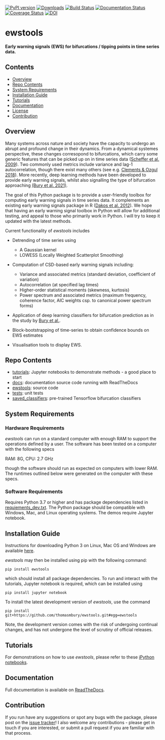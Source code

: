 [![PyPI version](https://badge.fury.io/py/ewstools.svg)](https://badge.fury.io/py/ewstools)
[![Downloads](https://pepy.tech/badge/ewstools)](https://pepy.tech/project/ewstools)
[![Build Status](https://travis-ci.com/ThomasMBury/ewstools.svg?branch=master)](https://travis-ci.com/ThomasMBury/ewstools)
[![Documentation Status](https://readthedocs.org/projects/ewstools/badge/?version=latest)](https://ewstools.readthedocs.io/en/latest/?badge=latest)
[![Coverage Status](https://coveralls.io/repos/github/ThomasMBury/ewstools/badge.svg?branch=master&service=github)](https://coveralls.io/github/ThomasMBury/ewstools?branch=master&service=github)
[![DOI](https://zenodo.org/badge/DOI/10.5281/zenodo.3497512.svg)](https://doi.org/10.5281/zenodo.3497512)


# ewstools
**Early warning signals (EWS) for bifurcations / tipping points in time series data.**

## Contents

- [Overview](#overview)
- [Repo Contents](#repo-contents)
- [System Requirements](#system-requirements)
- [Installation Guide](#installation-guide)
- [Tutorials](#tutorials)
- [Documentation](#documentation)
- [License](./LICENSE)
- [Contribution](#contribution)


## Overview

Many systems across nature and society have the capacity to undergo an abrupt and profound change in their dynamics. From a dynamical systemes perspective, these changes corresopond to bifurcations, which carry some generic features that can be picked up on in time series data ([Scheffer et al. 2009](https://www.nature.com/articles/nature08227)). Two commonly used metrics include variance and lag-1 autocorrelation, though there exist many others (see e.g. [Clements & Ozgul 2018](https://onlinelibrary.wiley.com/doi/full/10.1111/ele.12948)). More recently, deep learning methods have been developed to provide early warning signals, whilst also signalling the type of bifurcation approaching [(Bury et al. 2021)](https://www.pnas.org/doi/10.1073/pnas.2106140118).

The goal of this Python package is to provide a user-friendly toolbox for computing early warning signals in time series data. It complements an existing early warning signals package in R ([Dakos et al. 2012](https://journals.plos.org/plosone/article?id=10.1371/journal.pone.0041010)). We hope that having an early warning signal toolbox in Python will allow for additional testing, and appeal to those who primarily work in Python. I will try to keep it updated with the latest methods.

Current functionality of *ewstools* includes

  - Detrending of time series using
    - A Gaussian kernel
    - LOWESS (Locally Weighted Scatterplot Smoothing)

  - Computation of CSD-based early warning signals including:
    - Variance and associated metrics (standard deviation, coefficient of variation)
    - Autocorrelation (at specified lag times)
    - Higher-order statistical moments (skewness, kurtosis)
    - Power spectrum and associated metrics (maximum frequency, coherence factor, AIC weights csp. to canonical power spectrum forms)

  - Application of deep learning classifiers for bifurcation prediction as in the study by [Bury et al.](https://www.pnas.org/doi/10.1073/pnas.2106140118).

  - Block-bootstrapping of time-series to obtain confidence bounds on EWS estimates
  
  - Visualisation tools to display EWS.


## Repo Contents

- [tutorials](./tutorials): Jupyter notebooks to demonstrate methods - a good place to start
- [docs](./docs): documentation source code running with ReadTheDocs
- [ewstools](./ewstools): source code
- [tests](./tests): unit tests
- [saved_classifiers](./saved_classifiers): pre-trained Tensorflow bifurcation classifiers

## System Requirements

### Hardware Requirements

*ewstools* can run on a standard computer with enough RAM to support the operations defined by a user. The software has been tested on a computer with the following specs

RAM: 8G, CPU: 2.7 GHz

though the software should run as expected on computers with lower RAM. The runtimes outlined below were generated on the computer with these specs.

### Software Requirements

Requires Python 3.7 or higher and has package dependencies listed in [requiements_dev.txt](https://github.com/ThomasMBury/ewstools/requirements_dev.txt). The Python package should be compatible with Windows, Mac, and Linux operating systems. The demos require Jupyter notebook.


## Installation Guide

Instructions for downloading Python 3 on Linux, Mac OS and Windows are available [here](https://realpython.com/installing-python/).

*ewstools* may then be installed using pip with the following command:

```
pip install ewstools
```
which should install all package dependencies. To run and interact with the tutorials, Jupyter notebook is required, which can be installed using
```
pip install jupyter notebook
```
To install the latest development version of *ewstools*, use the command
```
pip install git+https://github.com/thomasmbury/ewstools.git#egg=ewstools
```
Note, the development version comes with the risk of undergoing continual changes, and has not undergone the level of scrutiny of official releases.

## Tutorials

For demonstrations on how to use *ewstools*, please refer to these [iPython notebooks](https://github.com/ThomasMBury/ewstools/tree/master/demos).

## Documentation

Full documentation is available on [ReadTheDocs](https://ewstools.readthedocs.io/en/latest/).

## Contribution

If you run have any suggestions or spot any bugs with the package, please post on the [issue tracker](https://github.com/ThomasMBury/ewstools/issues)! I also welcome any contributions - please get in touch if you are interested, or submit a pull request if you are familiar with that process.

